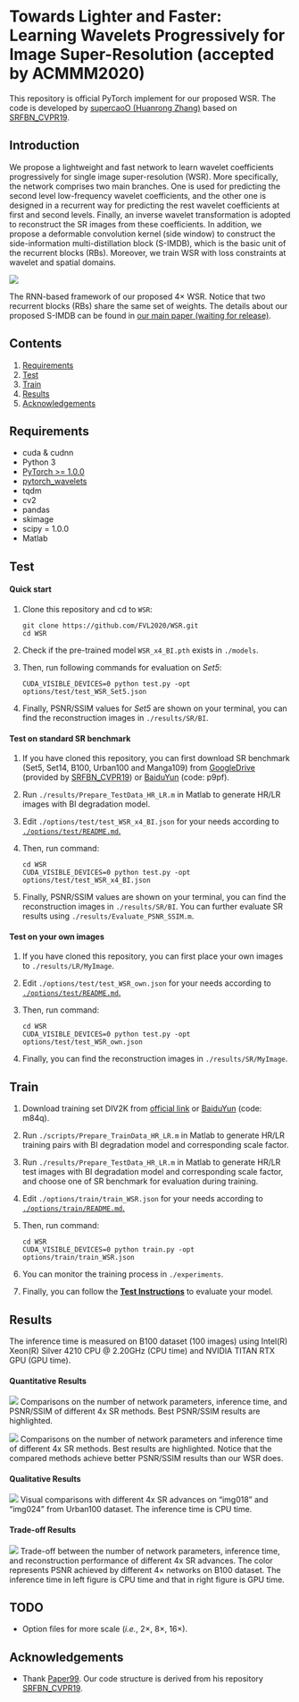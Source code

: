 # Towards Lighter and Faster: Learning Wavelets Progressively for Image Super-Resolution (accepted by ACMMM2020)

This repository is official PyTorch implement for our proposed WSR.
The code is developed by [supercaoO (Huanrong Zhang)](https://github.com/supercaoO) based on [SRFBN_CVPR19](https://github.com/Paper99/SRFBN_CVPR19).

## Introduction

We propose a lightweight and fast network to learn wavelet coefficients progressively for single image super-resolution (WSR).
More specifically, the network comprises two main branches.
One is used for predicting the second level low-frequency wavelet coefficients,
and the other one is designed in a recurrent way for predicting the rest wavelet coefficients at first and second levels.
Finally, an inverse wavelet transformation is adopted to reconstruct the SR images from these coefficients.
In addition, we propose a deformable convolution kernel (side window) to construct the side-information multi-distillation block (S-IMDB),
which is the basic unit of the recurrent blocks (RBs).
Moreover, we train WSR with loss constraints at wavelet and spatial domains.

![](figs/framework.png)

The RNN-based framework of our proposed 4× WSR.
Notice that two recurrent blocks (RBs) share the same set of weights.
The details about our proposed S-IMDB can be found in [our main paper (waiting for release)]().

<!-- If you find our work useful in your research or publications, please consider citing:

```latex
@inproceedings{zhang2020wsr,
    author = {Zhang, Huanrong and Zhi, Jin},
    title = {Towards Lighter and Faster: Learning Wavelets Progressively for Image Super-Resolution},
    booktitle = {Proceedings of the 28th ACM International Conference on Multimedia (MM’20)},
    year= {2020}
}
```
-->

## Contents
1. [Requirements](#Requirements)
2. [Test](#test)
3. [Train](#train)
4. [Results](#results)
5. [Acknowledgements](#acknowledgements)

## Requirements
- cuda & cudnn
- Python 3
- [PyTorch >= 1.0.0](https://pytorch.org/)
- [pytorch_wavelets](https://github.com/fbcotter/pytorch_wavelets)
- tqdm
- cv2
- pandas
- skimage
- scipy = 1.0.0
- Matlab

## Test

#### Quick start

1. Clone this repository and cd to `WSR`:

   ```shell
   git clone https://github.com/FVL2020/WSR.git
   cd WSR
   ```

2. Check if the pre-trained model `WSR_x4_BI.pth` exists in `./models`.

3. Then, run following commands for evaluation on *Set5*:

   ```shell
   CUDA_VISIBLE_DEVICES=0 python test.py -opt options/test/test_WSR_Set5.json
   ```

4. Finally, PSNR/SSIM values for *Set5* are shown on your terminal, you can find the reconstruction images in `./results/SR/BI`.

#### Test on standard SR benchmark

1. If you have cloned this repository, you can first download SR benchmark (Set5, Set14, B100, Urban100 and Manga109) from [GoogleDrive](https://drive.google.com/file/d/1fC0AeoCLK8Oo3utnVa3E_r_45sJla4d1/view) (provided by [SRFBN_CVPR19]((https://github.com/Paper99/SRFBN_CVPR19))) or [BaiduYun](https://pan.baidu.com/s/19-RNNv9sr4MDdrWvsR4_4Q) (code: p9pf).

2. Run `./results/Prepare_TestData_HR_LR.m` in Matlab to generate HR/LR images with BI degradation model.

3. Edit `./options/test/test_WSR_x4_BI.json` for your needs according to [`./options/test/README.md`.](./options/test/README.md)

4. Then, run command:
   ```shell
   cd WSR
   CUDA_VISIBLE_DEVICES=0 python test.py -opt options/test/test_WSR_x4_BI.json
   ```

5. Finally, PSNR/SSIM values are shown on your terminal, you can find the reconstruction images in `./results/SR/BI`. You can further evaluate SR results using `./results/Evaluate_PSNR_SSIM.m`.

#### Test on your own images

1. If you have cloned this repository, you can first place your own images to `./results/LR/MyImage`.

2. Edit `./options/test/test_WSR_own.json` for your needs according to [`./options/test/README.md`.](./options/test/README.md)

3. Then, run command:
   ```shell
   cd WSR
   CUDA_VISIBLE_DEVICES=0 python test.py -opt options/test/test_WSR_own.json
   ```

4. Finally, you can find the reconstruction images in `./results/SR/MyImage`.

## Train

1. Download training set DIV2K from [official link](https://data.vision.ee.ethz.ch/cvl/DIV2K/) or [BaiduYun](https://pan.baidu.com/s/1dN5HIFgNKXQHQoe9ypX0jQ) (code: m84q).

2. Run `./scripts/Prepare_TrainData_HR_LR.m` in Matlab to generate HR/LR training pairs with BI degradation model and corresponding scale factor.

3. Run `./results/Prepare_TestData_HR_LR.m` in Matlab to generate HR/LR test images with BI degradation model and corresponding scale factor, and choose one of SR benchmark for evaluation during training.

4. Edit `./options/train/train_WSR.json` for your needs according to [`./options/train/README.md`.](./options/train/README.md)

5. Then, run command:
   ```shell
   cd WSR
   CUDA_VISIBLE_DEVICES=0 python train.py -opt options/train/train_WSR.json
   ```

6. You can monitor the training process in `./experiments`.

7. Finally, you can follow the [**Test Instructions**](#test) to evaluate your model.

## Results

The inference time is measured on B100 dataset (100 images) using Intel(R) Xeon(R) Silver
4210 CPU @ 2.20GHz (CPU time) and NVIDIA TITAN RTX GPU (GPU time). 

#### Quantitative Results

![](figs/comp_sota.jpg)
Comparisons on the number of network parameters, inference time, and PSNR/SSIM of different 4x SR methods. Best
PSNR/SSIM results are highlighted.

![](figs/comp_sota_2.jpg)
Comparisons on the number of network parameters and inference time of different 4x SR methods. Best results are
highlighted. Notice that the compared methods achieve better PSNR/SSIM results than our WSR does.

#### Qualitative Results

![](figs/visual_comp.png)
Visual comparisons with different 4x SR advances on “img018” and “img024” from Urban100 dataset. The inference time is CPU time.

#### Trade-off Results

![](figs/trade_off_results.png)
Trade-off between the number of network parameters, inference time, and reconstruction performance of different
4x SR advances. The color represents PSNR achieved by different 4× networks on B100 dataset. The inference time in left figure is CPU time and that in right figure is GPU time.

## TODO

- Option files for more scale (*i.e.*, 2×, 8×, 16×).

## Acknowledgements

- Thank [Paper99](https://github.com/Paper99). Our code structure is derived from his repository [SRFBN_CVPR19](https://github.com/Paper99/SRFBN_CVPR19). 

